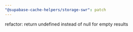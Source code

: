 ```yaml
---
"@supabase-cache-helpers/storage-swr": patch
---
```


refactor: return undefined instead of null for empty results
